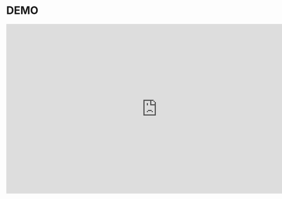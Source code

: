 # DEMO

<iframe width="800" height="450" src="https://www.youtube-nocookie.com/embed/JNWx4KjE4FM" frameborder="0" allowfullscreen></iframe>
